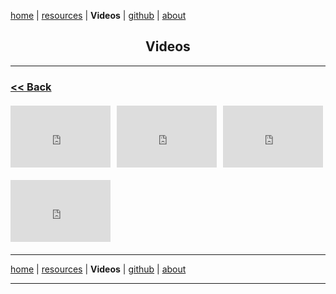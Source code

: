 <!-- In-page CSS start -->

<style>

.SHORTS {
       display: flex;
      margin-bottom: 10px;
}
.TEXTCENTER {

text-align: center;
       
}
.TEXTLEFT {

text-align: left;
       
}
  
 .VIDEOS {
display: flex;
justify-content: left;
flex-wrap: wrap;
gap: 10px;
margin: 20px 0;
}
.VIDEOS div {
height: 100px;
width: 200px;
display: flex;
align-items: center;
justify-content: center;
color: white;
font-weight: bold;
border-radius: 5px;
}  
  
</style>

<!-- In-page CSS end -->

[home](https://disesdi.github.io/) \| <a href="https://anglesofattack.io/resources.html" target="_blank" rel="noopener noreferrer">resources</a> \| **Videos** \| <a href="https://github.com/disesdi/" target="_blank" rel="noopener noreferrer">github</a> \| <a href="https://anglesofattack.io/about.html" target="_blank" rel="noopener noreferrer">about</a>

<div class="TEXTCENTER">
<h2>Videos</h2>
</div>


<hr>

<div class="TEXTLEFT">
<h3>
<a href="https://disesdi.github.io/Videos.html"> << Back </a>
</h3>
</div>

<!-- ADD NEWEST VIDEOS ABOVE THE PREVIOUS ONES (instructions below) IN ROWS OF THREE (three videos per div) -->

<div class="VIDEOS">
<iframe width="160" height="99" src="https://www.youtube.com/embed/majXToGxld0?si=Lpsn67cUaSVA6FsT" title="YouTube video player" frameborder="0" allow="accelerometer; autoplay; picture-in-picture; web-share" allowfullscreen></iframe>
<iframe width="160" height="99" src="https://www.youtube.com/embed/SlegGuklfxw?si=J3JJcgDVUR9pht8d" title="YouTube video player" frameborder="0" allow="accelerometer; autoplay; picture-in-picture; web-share" allowfullscreen></iframe>
<iframe width="160" height="99" src="https://www.youtube.com/embed/SlYPuWwPoYk?si=X7Y42zcb-ihYDTe0" title="YouTube video player" frameborder="0" allow="accelerometer; autoplay; picture-in-picture; web-share" allowfullscreen></iframe>
</div>

<div class="VIDEOS">
<iframe width="160" height="99" src="https://www.youtube.com/embed/j1qd2shDVro?si=LR5-jpoE3M9wL8c3" title="YouTube video player" frameborder="0" allow="accelerometer; autoplay; picture-in-picture; web-share" allowfullscreen></iframe>
</div>

<hr>

[home](https://disesdi.github.io/) \| <a href="https://anglesofattack.io/resources.html" target="_blank" rel="noopener noreferrer">resources</a> \| **Videos** \| <a href="https://github.com/disesdi/" target="_blank" rel="noopener noreferrer">github</a> \| <a href="https://anglesofattack.io/about.html" target="_blank" rel="noopener noreferrer">about</a>

<hr>

<!-- COPY AND PASTE THIS CODE AND ADD YOUR "URL" FOR EVERY VIDEO YOU WANT ADDED -->
<!-- NOTE: PLEASE ADD VIDEOS THREE AT A TIME, THAT IS THE MAXIMUM NUMBER OF VIDEOS DISPLAYABLE IN A ROW ON DESKTOP -->

<!-- COPY CODE FOR FULL VIDEOS -->
<!--

<div class="SHORTS">
<iframe width="160" height="99" src="URL" title="YouTube video player" frameborder="0" allow="accelerometer; autoplay; picture-in-picture; web-share" allowfullscreen></iframe>
<iframe width="160" height="99" src="URL" title="YouTube video player" frameborder="0" allow="accelerometer; autoplay; picture-in-picture; web-share" allowfullscreen></iframe>
<iframe width="160" height="99" src="URL" title="YouTube video player" frameborder="0" allow="accelerometer; autoplay; picture-in-picture; web-share" allowfullscreen></iframe>
</div>

-->

